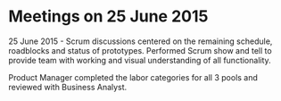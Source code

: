 # Meetings on 25 June 2015 #

25 June 2015 - Scrum discussions centered on the remaining schedule, roadblocks and status of prototypes.  Performed Scrum show and tell to provide team with working and visual understanding of all functionality.

<need  pic here>

Product Manager completed the labor categories for all 3 pools and reviewed with Business Analyst.
